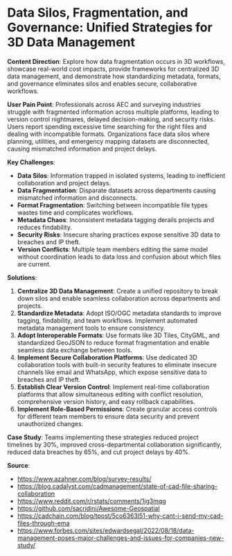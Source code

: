 # Data Silos, Fragmentation, and Governance: Unified Strategies for 3D Data Management

**Content Direction**: Explore how data fragmentation occurs in 3D workflows, showcase real-world cost impacts, provide frameworks for centralized 3D data management, and demonstrate how standardizing metadata, formats, and governance eliminates silos and enables secure, collaborative workflows.

**User Pain Point**: Professionals across AEC and surveying industries struggle with fragmented information across multiple platforms, leading to version control nightmares, delayed decision-making, and security risks. Users report spending excessive time searching for the right files and dealing with incompatible formats. Organizations face data silos where planning, utilities, and emergency mapping datasets are disconnected, causing mismatched information and project delays.

**Key Challenges**:
- **Data Silos**: Information trapped in isolated systems, leading to inefficient collaboration and project delays.
- **Data Fragmentation**: Disparate datasets across departments causing mismatched information and disconnects.
- **Format Fragmentation**: Switching between incompatible file types wastes time and complicates workflows.
- **Metadata Chaos**: Inconsistent metadata tagging derails projects and reduces findability.
- **Security Risks**: Insecure sharing practices expose sensitive 3D data to breaches and IP theft.
- **Version Conflicts**: Multiple team members editing the same model without coordination leads to data loss and confusion about which files are current.

**Solutions**:
1. **Centralize 3D Data Management**: Create a unified repository to break down silos and enable seamless collaboration across departments and projects.
2. **Standardize Metadata**: Adopt ISO/OGC metadata standards to improve tagging, findability, and team workflows. Implement automated metadata management tools to ensure consistency.
3. **Adopt Interoperable Formats**: Use formats like 3D Tiles, CityGML, and standardized GeoJSON to reduce format fragmentation and enable seamless data exchange between tools.
4. **Implement Secure Collaboration Platforms**: Use dedicated 3D collaboration tools with built-in security features to eliminate insecure channels like email and WhatsApp, which expose sensitive data to breaches and IP theft.
5. **Establish Clear Version Control**: Implement real-time collaboration platforms that allow simultaneous editing with conflict resolution, comprehensive version history, and easy rollback capabilities.
6. **Implement Role-Based Permissions**: Create granular access controls for different team members to ensure data security and prevent unauthorized changes.

**Case Study**: Teams implementing these strategies reduced project timelines by 30%, improved cross-departmental collaboration significantly, reduced data breaches by 65%, and cut project delays by 40%.

**Source**: 
- https://www.azahner.com/blog/survey-results/
- https://blog.cadalyst.com/cadmanagement/state-of-cad-file-sharing-collaboration
- https://www.reddit.com/r/rstats/comments/1jg3mqg
- https://github.com/sacridini/Awesome-Geospatial
- https://cadchain.com/blog/tpost/5co6363l51-why-cant-i-send-my-cad-files-through-ema
- https://www.forbes.com/sites/edwardsegal/2022/08/18/data-management-poses-major-challenges-and-issues-for-companies-new-study/
